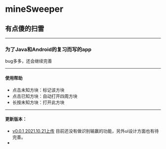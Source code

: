 # mineSweeper
## 有点傻的扫雷
******
### 为了Java和Android的复习而写的app
bug多多，还会继续完善
*******
#### 使用帮助
* 点击未知方块：标记该方块
* 点击已知方块：自动打开四周方块
* 长按未知方块：打开此方块
*******
#### 更新版本：
* [v0.0.1  2021.10.21上传](https://github.com/wangyu1920/mineSweeper/releases/tag/0.0.1) 目前还没有做识别输赢的功能，另外ui设计方面也有待完善。
* 
